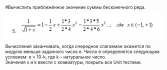 #Вычислить приближённое значение суммы бесконечного ряда. 

![Условие](https://github.com/KristianKuznetsov/JavaPractice/blob/main/Additional%20materials/2022-12-22_23-21-25.png)

Вычисления заканчивать, когда очередное слагаемое окажется по модулю меньше заданного числа e. 
Число e определяется следующим условием: e = 10-k, где k – натуральное число.  
Значения x и k ввести с клавиатуры, покрыть все Unit тестами.

